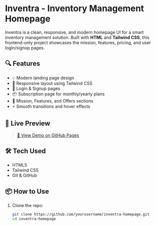 # Inventra - Inventory Management Homepage

Inventra is a clean, responsive, and modern homepage UI for a smart inventory management solution. Built with **HTML** and **Tailwind CSS**, this frontend-only project showcases the mission, features, pricing, and user login/signup pages.

## 🔍 Features

- 💡 Modern landing page design
- 🚀 Responsive layout using Tailwind CSS
- 🔐 Login & Signup pages
- 📦 Subscription page for monthly/yearly plans
- 🎯 Mission, Features, and Offers sections
- ⚡ Smooth transitions and hover effects


## 🚀 Live Preview

> [🔗 View Demo on GitHub Pages](https://amank2601.github.io/Inventra-homepage/)  

## 🛠️ Tech Used

- HTML5  
- Tailwind CSS  
- Git & GitHub  

## 📦 How to Use

1. Clone the repo:
   ```bash
   git clone https://github.com/yourusername/inventra-homepage.git
   cd inventra-homepage
